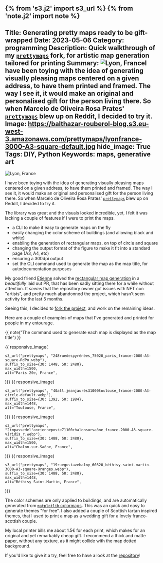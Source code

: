{% from 's3.j2' import s3_url %}
{% from 'note.j2' import note %}
---
Title: Generating pretty maps ready to be gift-wrapped
Date: 2023-05-06
Category: programming
Description: Quick walkthrough of my [`prettymaps`](https://github.com/brouberol/prettymaps) fork, for artistic map generation tailored for printing
Summary: <img title="Lyon, France" alt="Lyon, France" src="https://balthazar-rouberol-blog.s3.eu-west-3.amazonaws.com/prettymaps/lyonfrance-3000-A3-square-default.jpg" />I have been toying with the idea of generating visually pleasing maps centered on a given address, to have them printed and framed. The way I see it, it would make an original and personalised gift for the person living there. So when Marcelo de Oliveira Rosa Prates' [`prettymaps`](https://github.com/marceloprates/prettymaps) blew up on Reddit, I decided to try it.
Image: https://balthazar-rouberol-blog.s3.eu-west-3.amazonaws.com/prettymaps/lyonfrance-3000-A3-square-default.jpg
hide_image: True
Tags: DIY, Python
Keywords: maps, generative art
---

<img title="Lyon, France" alt="Lyon, France" src="https://balthazar-rouberol-blog.s3.eu-west-3.amazonaws.com/prettymaps/lyonfrance-3000-A3-square-default.jpg" />

I have been toying with the idea of generating visually pleasing maps centered on a given address, to have them printed and framed. The way I see it, it would make an original and personalised gift for the person living there. So when Marcelo de Oliveira Rosa Prates' [`prettymaps`](https://github.com/marceloprates/prettymaps) blew up on Reddit, I decided to try it.

The library was great and the visuals looked incredible, yet, I felt it was lacking a couple of features if I were to print the maps.

- a CLI to make it easy to generate maps on the fly
- easily changing the color scheme of buildings (and allowing black and white)
- enabling the generation of rectangular maps, on top of circle and square
- changing the output format of the figure to make it fit into a standard page (A3, A4, etc)
- ensuring a 300dpi output
- set the CLI command used to generate the map as the map title, for autodocumentation purposes

My good friend [Etienne](https://etnbrd.com/) solved the [rectangular map generation](https://github.com/marceloprates/prettymaps/pull/105) in a _beautifully_ laid out PR, that has been sadly sitting there for a while without attention. It _seems_ that the repository owner got issues with NFT con "artists", and pretty much abandonned the project, which hasn't seen activity for the last 5 months.

Seeing this, I decided to [fork the project](https://github.com/brouberol/prettymaps), and work on the remaining ideas.

Here are a couple of examples of maps that I've generated and printed for people in my entourage.

{{ note("The command used to generate each map is displayed as the map title") }}

{{ responsive_image(

    s3_url("prettymaps", "248ruedespyrénées_75020_paris_france-2000-A3-square-RdPu.webp"),
    suffix_to_size={30: 1448, 50: 2480},
    max_width=1500,
    alt="Paris 20e, France",
)}}
{{ responsive_image(

    s3_url("prettymaps", "40all.jeanjaurès31000toulouse_france-2000-A3-circle-default.webp"),
    suffix_to_size={30: 1392, 50: 1984},
    max_width=1448,
    alt="Toulouse, France",
)}}
{{ responsive_image(

    s3_url("prettymaps", "2impassedel'ancienneposte71100chalonsursaône_france-2000-A3-square-viridis_r.webp"),
    suffix_to_size={30: 1488, 50: 2480},
    max_width=1500,
    alt="Chalon-sur-Saône, France",
)}}
{{ responsive_image(

    s3_url("prettymaps", "19ruegustavebalny_60320_béthisy-saint-martin-3000-A3-square-Oranges.webp"),
    suffix_to_size={30: 1488, 50: 2480},
    max_width=1448,
    alt="Béthisy Saint-Martin, France",
)}}


The color schemes are only applied to buildings, and are automatically generated from [`matplotlib` colormaps](https://matplotlib.org/stable/gallery/color/colormap_reference.html). This was an quick and easy to generate themes "for free". I also added a couple of Scottish tartan inspired themes, that I used to print a map as a wedding gift for a lovely franco-scottish couple.

My local printer bills me about 1.5€ for each print, which makes for an original and yet remarkably cheap gift. I recommend a thick and matte paper, without any texture, as it might collide with the map dotted background.

If you'd like to give it a try, feel free to have a look at the [repository](https://github.com/brouberol/prettymaps)!